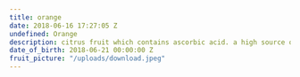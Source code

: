 ```yaml
---
title: orange
date: 2018-06-16 17:27:05 Z
undefined: Orange
description: citrus fruit which contains ascorbic acid. a high source of vit c
date_of_birth: 2018-06-21 00:00:00 Z
fruit_picture: "/uploads/download.jpeg"
---
```



